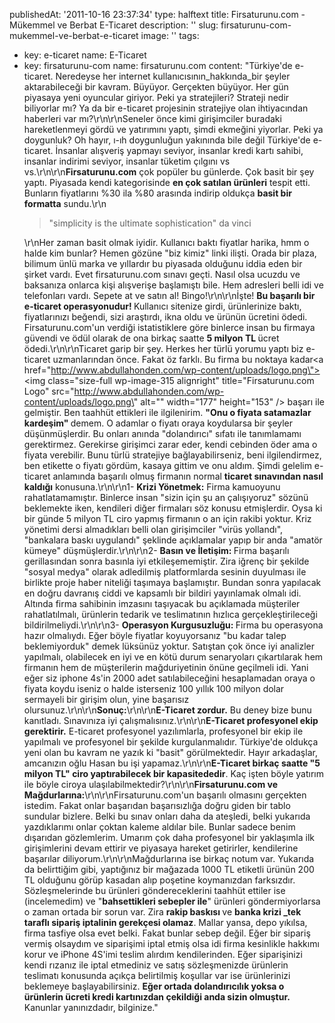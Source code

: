 publishedAt: '2011-10-16 23:37:34'
type: halftext
title: Firsaturunu.com - Mükemmel ve Berbat E-Ticaret
description: ''
slug: firsaturunu-com-mukemmel-ve-berbat-e-ticaret
image: ''
tags:
  - key: e-ticaret
    name: E-Ticaret
  - key: firsaturunu-com
    name: firsaturunu.com
content: "Türkiye'de e-ticaret. Neredeyse her internet kullanıcısının\_hakkında\_bir şeyler aktarabileceği bir kavram. Büyüyor. Gerçekten büyüyor. Her gün piyasaya yeni oyuncular giriyor. Peki ya stratejileri? Strateji nedir biliyorlar mı? Ya da bir e-ticaret projesinin stratejiye olan ihtiyacından haberleri var mı?\r\n\r\nSeneler önce kimi girişimciler buradaki hareketlenmeyi gördü ve yatırımını yaptı, şimdi ekmeğini yiyorlar. Peki ya doygunluk? Oh hayır, ı-ıh doygunluğun yakınında bile değil Türkiye'de e-ticaret. İnsanlar alışveriş yapmayı seviyor, insanlar kredi kartı sahibi, insanlar indirimi seviyor, insanlar tüketim çılgını vs vs.\r\n\r\n<strong>Firsaturunu.com</strong> çok popüler bu günlerde. Çok basit bir şey yaptı. Piyasada kendi kategorisinde <strong>en çok satılan ürünleri</strong> tespit etti. Bunların fiyatlarını %30 ila %80 arasında indirip oldukça <strong>basit bir formatta</strong> sundu.\r\n<blockquote>\"simplicity is the ultimate sophistication\" da vinci</blockquote>\r\nHer zaman basit olmak iyidir. Kullanıcı baktı fiyatlar harika, hmm o halde kim bunlar? Hemen gözüne \"biz kimiz\" linki ilişti. Orada bir plaza, bilimum ünlü marka ve yıllardır bu piyasada olduğunu iddia eden bir şirket vardı. Evet firsaturunu.com sınavı geçti. Nasıl olsa ucuzdu ve baksanıza onlarca kişi alışverişe başlamıştı bile. Hem adresleri belli idi ve telefonları vardı. Sepete at ve satın al! Bingo!\r\n\r\nİşte! <strong>Bu başarılı bir e-ticaret operasyonudur! </strong>Kullanıcı sitenize girdi, ürünlerinize baktı, fiyatlarınızı beğendi, sizi araştırdı, ikna oldu ve ürünün ücretini ödedi. Firsaturunu.com'un verdiği istatistiklere göre binlerce insan bu firmaya güvendi ve ödül olarak de ona birkaç saatte <strong>5 milyon TL </strong>ücret ödedi.\r\n\r\nTicaret garip bir şey. Herkes her türlü yorumu yaptı biz e-ticaret uzmanlarından önce. Fakat öz farklı. Bu firma bu noktaya kadar<a href=\"http://www.abdullahonden.com/wp-content/uploads/logo.png\"><img class=\"size-full wp-image-315 alignright\" title=\"Firsaturunu.com Logo\" src=\"http://www.abdullahonden.com/wp-content/uploads/logo.png\" alt=\"\" width=\"177\" height=\"153\" /></a> başarı ile gelmiştir. Ben taahhüt ettikleri ile ilgilenirim. <strong>\"Onu o fiyata satamazlar kardeşim\" </strong>demem. O adamlar o fiyatı oraya koydularsa bir şeyler düşünmüşlerdir. Bu onları anında \"dolandırıcı\" sıfatı ile tanımlamamı gerektirmez. Gerekirse girişimci zarar eder, kendi cebinden öder ama o fiyata verebilir. Bunu türlü stratejiye bağlayabilirseniz, beni ilgilendirmez, ben etikette o fiyatı gördüm, kasaya gittim ve onu aldım. Şimdi gelelim e-ticaret anlamında başarılı olmuş firmanın normal <strong>ticaret sınavından nasıl kaldığı</strong> konusuna.\r\n\r\n1- <strong>Krizi Yönetmek:</strong> Firma kamuoyunu rahatlatamamıştır. Binlerce insan \"sizin için şu an çalışıyoruz\" sözünü beklemekte iken, kendileri diğer firmaları söz konusu etmişlerdir. Oysa ki bir günde 5 milyon TL ciro yapmış firmanın o an için rakibi yoktur. Kriz yönetimi dersi almadıkları belli olan girişimciler \"virüs yollandı\", \"bankalara baskı uygulandı\" şeklinde açıklamalar yapıp bir anda \"amatör kümeye\" düşmüşlerdir.\r\n\r\n2- <strong>Basın ve İletişim: </strong>Firma başarılı gerillasından sonra basınla iyi etkileşememiştir. Zira iğrenç bir şekilde \"sosyal medya\" olarak adledilmiş platformlarda sesinin duyulması ile birlikte proje haber niteliği taşımaya başlamıştır. Bundan sonra yapılacak en doğru davranış ciddi ve kapsamlı bir bildiri yayınlamak olmalı idi. Altında firma sahibinin imzasını taşıyacak bu açıklamada müşteriler rahatlatılmalı, ürünlerin tedarik ve teslimatının hızlıca gerçekleştirileceği bildirilmeliydi.\r\n\r\n3- <strong>Operasyon Kurgusuzluğu: </strong>Firma bu operasyona hazır olmalıydı. Eğer böyle fiyatlar koyuyorsanız \"bu kadar talep beklemiyorduk\" demek lüksünüz yoktur. Satıştan çok önce iyi analizler yapılmalı, olabilecek en iyi ve en kötü durum senaryoları çıkartılarak hem firmanın hem de müşterilerin mağduriyetinin önüne geçilmeli idi. Yani eğer siz iphone 4s'in 2000 adet satılabileceğini hesaplamadan oraya o fiyata koydu iseniz o halde isterseniz 100 yıllık 100 milyon dolar sermayeli bir girişim olun, yine başarısız olursunuz.\r\n\r\n<strong>Sonuç:</strong>\r\n\r\n<strong>E-Ticaret zordur.</strong> Bu deney bize bunu kanıtladı. Sınavınıza iyi çalışmalısınız.\r\n\r\n<strong>E-Ticaret profesyonel ekip gerektirir.</strong> E-ticaret profesyonel yazılımlarla, profesyonel bir ekip ile yapılmalı ve profesyonel bir şekilde kurgulanmalıdır. Türkiye'de oldukça yeni olan bu kavram ne yazık ki \"basit\" görülmektedir. Hayır arkadaşlar, amcanızın oğlu Hasan bu işi yapamaz.\r\n\r\n<strong>E-Ticaret birkaç saatte \"5 milyon TL\" ciro yaptırabilecek bir kapasitededir</strong>. Kaç işten böyle yatırım ile böyle ciroya ulaşılabilmektedir?\r\n\r\n<strong>Firsaturunu.com ve Mağdurlarına:</strong>\r\n\r\nFirsaturunu.com'un başarılı olmasını gerçekten istedim. Fakat onlar başarıdan başarısızlığa doğru giden bir tablo sundular bizlere. Belki bu sınav onları daha da ateşledi, belki yukarıda yazdıklarımı onlar çoktan kaleme aldılar bile. Bunlar sadece benim dışarıdan gözlemlerim. Umarım çok daha profesyonel bir yaklaşımla ilk girişimlerini devam ettirir ve piyasaya hareket getirirler, kendilerine başarılar diliyorum.\r\n\r\nMağdurlarına ise birkaç notum var. Yukarıda da belirttiğim gibi, yaptığınız bir mağazada 1000 TL etiketli ürünün 200 TL olduğunu görüp kasadan alıp poşetine koymanızdan farksızdır. Sözleşmelerinde bu ürünleri göndereceklerini taahhüt ettiler ise (incelemedim) ve \"<strong>bahsettikleri sebepler ile</strong>\" ürünleri göndermiyorlarsa o zaman ortada bir sorun var. Zira <strong>rakip baskısı </strong>ve <strong>banka krizi \_tek taraflı sipariş iptalinin gerekçesi olamaz</strong>. Mallar yansa, depo yıkılsa, firma tasfiye olsa evet belki. Fakat bunlar sebep değil. Eğer bir sipariş vermiş olsaydım ve siparişimi iptal etmiş olsa idi firma kesinlikle hakkımı korur ve iPhone 4S'imi teslim alırdım kendilerinden. Eğer siparişinizi kendi rızanız ile iptal etmediniz ve satış sözleşmenizde ürünlerin teslimatı konusunda açıkça belirtilmiş koşullar var ise ürünlerinizi beklemeye başlayabilirsiniz. <strong>Eğer ortada dolandırıcılık yoksa o ürünlerin ücreti kredi kartınızdan çekildiği anda sizin olmuştur. </strong>Kanunlar yanınızdadır, bilginize."
